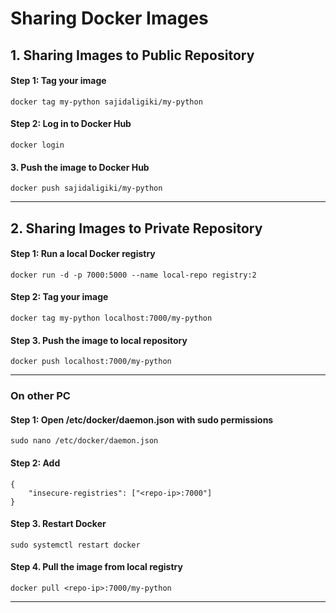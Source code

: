 # Sharing Docker Images

## 1. Sharing Images to Public Repository 

#### Step 1: Tag your image

``` docker tag my-python sajidaligiki/my-python ```

#### Step 2: Log in to Docker Hub

``` docker login ```


#### 3. Push the image to Docker Hub
``` docker push sajidaligiki/my-python ```

---

## 2. Sharing Images to Private Repository 

#### Step 1: Run a local Docker registry

``` docker run -d -p 7000:5000 --name local-repo registry:2 ```

#### Step 2: Tag your image

``` docker tag my-python localhost:7000/my-python ```


#### Step 3. Push the image to local repository
``` docker push localhost:7000/my-python ```

---

### On other PC

#### Step 1: Open /etc/docker/daemon.json with sudo permissions

``` sudo nano /etc/docker/daemon.json ```

#### Step 2: Add

``` 
{
    "insecure-registries": ["<repo-ip>:7000"]
}
 ```


#### Step 3. Restart Docker
``` sudo systemctl restart docker ```

#### Step 4. Pull the image from local registry
``` docker pull <repo-ip>:7000/my-python ```

---

